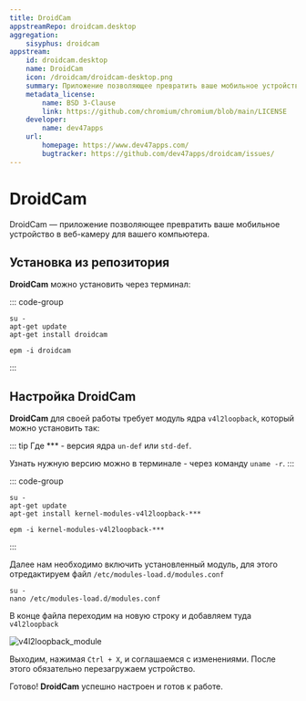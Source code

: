 ```yaml
---
title: DroidCam
appstreamRepo: droidcam.desktop
aggregation: 
    sisyphus: droidcam
appstream:
    id: droidcam.desktop
    name: DroidCam
    icon: /droidcam/droidcam-desktop.png
    summary: Приложение позволяющее превратить ваше мобильное устройство в веб-камеру для вашего компьютера.
    metadata_license: 
        name: BSD 3-Clause
        link: https://github.com/chromium/chromium/blob/main/LICENSE
    developer: 
        name: dev47apps
    url: 
        homepage: https://www.dev47apps.com/
        bugtracker: https://github.com/dev47apps/droidcam/issues/
---
```




# DroidCam

DroidCam — приложение позволяющее превратить ваше мобильное устройство в веб-камеру для вашего компьютера.

## Установка из репозитория

**DroidCam** можно установить через терминал:

::: code-group

```shell[apt-get]
su -
apt-get update
apt-get install droidcam
```         
```shell[epm]
epm -i droidcam
```
:::

<!--@include: ./parts/install/software-repo.md-->

## Настройка DroidCam

**DroidCam** для своей работы требует модуль ядра `v4l2loopback`, который можно установить так:

::: tip
Где *** - версия ядра `un-def` или `std-def`.

Узнать нужную версию можно в терминале - через команду `uname -r`.
:::

::: code-group

```shell[apt-get]
su -
apt-get update
apt-get install kernel-modules-v4l2loopback-***
```         
```shell[epm]
epm -i kernel-modules-v4l2loopback-***
```
:::

Далее нам необходимо включить установленный модуль, для этого отредактируем файл `/etc/modules-load.d/modules.conf`

```shell
su -
nano /etc/modules-load.d/modules.conf
```

В конце файла переходим на новую строку и добавляем туда `v4l2loopback`

![v4l2loopback_module](/droidcam/v4l2loopback.gif)

Выходим, нажимая `Ctrl + X`, и соглашаемся с изменениями.
После этого обязательно перезагружаем устройство.

Готово! **DroidCam** успешно настроен и готов к работе.